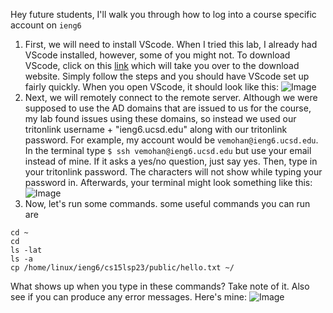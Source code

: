 Hey future students, I'll walk you through how to log into a course specific account on `ieng6`
1. First, we will need to install VScode. When I tried this lab, I already had VScode installed, however, some of you might not. To download VScode, click on this [link](https://code.visualstudio.com/download) which will take you over to the download website. Simply follow the steps and you should have VScode set up fairly quickly. When you open VScode, it should look like this:
![Image](file:///Users/vedantmohan/Desktop/Screenshot%202023-04-09%20at%205.50.47%20PM.png)
2. Next, we will remotely connect to the remote server. Although we were supposed to use the AD domains that are issued to us for the course, my lab found issues using these domains, so instead we used our tritonlink username + "ieng6.ucsd.edu" along with our tritonlink password. For example, my account would be `vemohan@ieng6.ucsd.edu`. In the terminal type `$ ssh vemohan@ieng6.ucsd.edu` but use your email instead of mine. If it asks a yes/no question, just say yes. Then, type in your tritonlink password. The characters will not show while typing your password in. Afterwards, your terminal might look something like this:
![Image](file:///Users/vedantmohan/Desktop/Screenshot%202023-04-09%20at%206.02.22%20PM.png)
3. Now, let's run some commands. some useful commands you can run are
```
cd ~
cd
ls -lat
ls -a
cp /home/linux/ieng6/cs15lsp23/public/hello.txt ~/
```
What shows up when you type in these commands? Take note of it. Also see if you can produce any error messages. Here's mine:
![Image](file:///Users/vedantmohan/Desktop/Screenshot%202023-04-09%20at%206.05.12%20PM.png)
